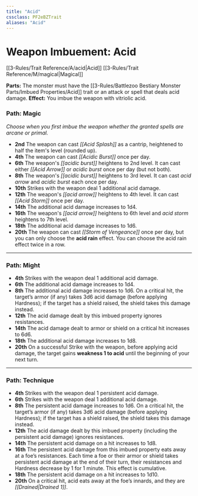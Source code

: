```yaml
---
title: "Acid"
cssclass: PF2eBZTrait
aliases: "Acid"
---
```


# Weapon Imbuement: Acid
[[3-Rules/Trait Reference/A/acid|Acid]] [[3-Rules/Trait Reference/M/magical|Magical]]

**Parts:** The monster must have the [[3-Rules/Battlezoo Bestiary Monster Parts/Imbued Properties/Acid]] trait or an attack or spell that deals acid damage.
**Effect:** You imbue the weapon with vitriolic acid.

### Path: Magic  
*Choose when you first imbue the weapon whether the granted spells are arcane or primal.*

- **2nd** The weapon can cast _[[Acid Splash]]_ as a cantrip, heightened to half the item's level (rounded up).
- **4th** The weapon can cast _[[Acidic Burst]]_ once per day.
- **6th** The weapon's _[[acidic burst]]_ heightens to 2nd level. It can cast either _[[Acid Arrow]]_ or _acidic burst_ once per day (but not both).
- **8th** The weapon's _[[acidic burst]]_ heightens to 3rd level. It can cast _acid arrow_ and _acidic burst_ each once per day.
- **10th** Strikes with the weapon deal 1 additional acid damage.
- **12th** The weapon's _[[acid arrow]]_ heightens to 4th level. It can cast _[[Acid Storm]]_ once per day.
- **14th** The additional acid damage increases to 1d4.
- **16th** The weapon's _[[acid arrow]]_ heightens to 6th level and _acid storm_ heightens to 7th level.
- **18th** The additional acid damage increases to 1d6.
- **20th** The weapon can cast _[[Storm of Vengeance]]_ once per day, but you can only choose the **acid rain** effect. You can choose the acid rain effect twice in a row.

---

### Path: Might
- **4th** Strikes with the weapon deal 1 additional acid damage.
- **6th** The additional acid damage increases to 1d4.
- **8th** The additional acid damage increases to 1d6. On a critical hit, the target’s armor (if any) takes 3d6 acid damage (before applying Hardness); if the target has a shield raised, the shield takes this damage instead.
- **12th** The acid damage dealt by this imbued property ignores resistances.
- **14th** The acid damage dealt to armor or shield on a critical hit increases to 6d6.
- **18th** The additional acid damage increases to 1d8.
- **20th** On a successful Strike with the weapon, before applying acid damage, the target gains **weakness 1 to acid** until the beginning of your next turn.

---

### Path: Technique
- **4th** Strikes with the weapon deal 1 persistent acid damage.
- **6th** Strikes with the weapon deal 1 additional acid damage.
- **8th** The persistent acid damage increases to 1d6. On a critical hit, the target’s armor (if any) takes 3d6 acid damage (before applying Hardness); if the target has a shield raised, the shield takes this damage instead.
- **12th** The acid damage dealt by this imbued property (including the persistent acid damage) ignores resistances.
- **14th** The persistent acid damage on a hit increases to 1d8.
- **16th** The persistent acid damage from this imbued property eats away at a foe’s resistances. Each time a foe or their armor or shield takes persistent acid damage at the end of their turn, their resistances and Hardness decrease by 1 for 1 minute. This effect is cumulative.
- **18th** The persistent acid damage on a hit increases to 1d10.
- **20th** On a critical hit, acid eats away at the foe’s innards, and they are _[[Drained|Drained 1]]_.
